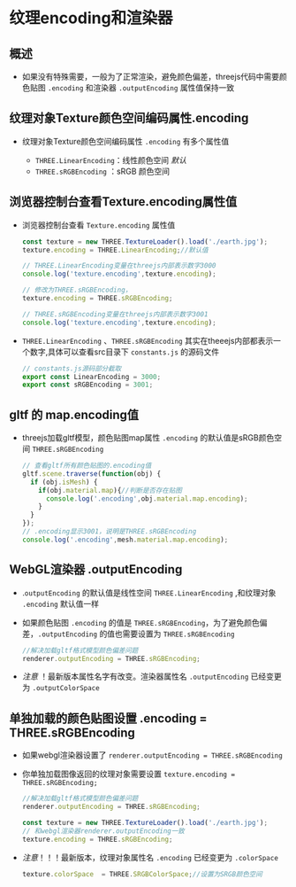 # 纹理encoding和渲染器

## 概述

+ 如果没有特殊需要，一般为了正常渲染，避免颜色偏差，threejs代码中需要颜色贴图 `.encoding` 和渲染器 `.outputEncoding` 属性值保持一致

## 纹理对象Texture颜色空间编码属性.encoding

+ 纹理对象Texture颜色空间编码属性 `.encoding` 有多个属性值

  + `THREE.LinearEncoding`：线性颜色空间 *默认*
  + `THREE.sRGBEncoding` ：sRGB 颜色空间

## 浏览器控制台查看Texture.encoding属性值

+ 浏览器控制台查看 `Texture.encoding` 属性值

  ```js
  const texture = new THREE.TextureLoader().load('./earth.jpg');
  texture.encoding = THREE.LinearEncoding;//默认值

  // THREE.LinearEncoding变量在threejs内部表示数字3000
  console.log('texture.encoding',texture.encoding);

  // 修改为THREE.sRGBEncoding，
  texture.encoding = THREE.sRGBEncoding;

  // THREE.sRGBEncoding变量在threejs内部表示数字3001
  console.log('texture.encoding',texture.encoding);
  ```

+ `THREE.LinearEncoding` 、`THREE.sRGBEncoding` 其实在theeejs内部都表示一个数字,具体可以查看src目录下 `constants.js` 的源码文件

  ```js
  // constants.js源码部分截取
  export const LinearEncoding = 3000;
  export const sRGBEncoding = 3001;
  ```

## gltf 的 map.encoding值

+ threejs加载gltf模型，颜色贴图map属性 `.encoding` 的默认值是sRGB颜色空间 `THREE.sRGBEncoding`

  ```js
  // 查看gltf所有颜色贴图的.encoding值
  gltf.scene.traverse(function(obj) {
    if (obj.isMesh) {
      if(obj.material.map){//判断是否存在贴图
        console.log('.encoding',obj.material.map.encoding);
      }
    }
  });
  // .encoding显示3001，说明是THREE.sRGBEncoding
  console.log('.encoding',mesh.material.map.encoding);
  ```

## WebGL渲染器 .outputEncoding

+ .`outputEncoding` 的默认值是线性空间 `THREE.LinearEncoding` ,和纹理对象 `.encoding` 默认值一样
+ 如果颜色贴图 `.encoding` 的值是 `THREE.sRGBEncoding`，为了避免颜色偏差，`.outputEncoding` 的值也需要设置为 `THREE.sRGBEncoding`

  ```js
  //解决加载gltf格式模型颜色偏差问题
  renderer.outputEncoding = THREE.sRGBEncoding;
  ```

+ *注意* ！最新版本属性名字有改变。渲染器属性名 `.outputEncoding` 已经变更为 `.outputColorSpace`

## 单独加载的颜色贴图设置 .encoding = THREE.sRGBEncoding

+ 如果webgl渲染器设置了 `renderer.outputEncoding = THREE.sRGBEncoding`
+ 你单独加载图像返回的纹理对象需要设置 `texture.encoding = THREE.sRGBEncoding;`

  ```js
  //解决加载gltf格式模型颜色偏差问题
  renderer.outputEncoding = THREE.sRGBEncoding;

  const texture = new THREE.TextureLoader().load('./earth.jpg');
  // 和webgl渲染器renderer.outputEncoding一致
  texture.encoding = THREE.sRGBEncoding;
  ```

+ *注意*！！！最新版本，纹理对象属性名 `.encoding` 已经变更为 `.colorSpace`

  ```js
  texture.colorSpace  = THREE.SRGBColorSpace;//设置为SRGB颜色空间
  ```
